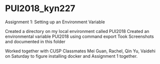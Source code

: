# PUI2018_kyn227

Assignment 1: Setting up an Environment Variable

Created a directory on my local environment called PUI2018
Created an environmental variable PUI2018 using command export
Took Screenshots and documented in this folder 

Worked together with CUSP Classmates Mei Guan, Rachel, Qin Yu, Vaidehi on Saturday to figure installing docker and Assignment 1 together.
